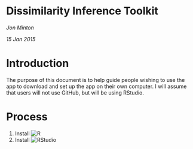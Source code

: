 # Dissimilarity Inference Toolkit
*Jon Minton*

*15 Jan 2015*

# Introduction
The purpose of this document is to help guide people wishing to use the app to download and set up the app on their own computer. 
I will assume that users will not use GitHub, but will be using RStudio. 

# Process
1. Install ![R](http://cran.r-project.org/)
2. Install ![RStudio](http://www.rstudio.com/products/RStudio/)

